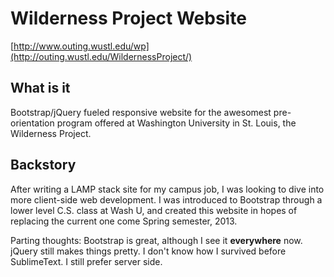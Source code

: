 Wilderness Project Website
==========================
[http://www.outing.wustl.edu/wp](http://outing.wustl.edu/WildernessProject/) 


What is it 
----------
Bootstrap/jQuery fueled responsive website for the awesomest pre-orientation program offered at Washington University in St. Louis, the Wilderness Project.

Backstory
---------
After writing a LAMP stack site for my campus job, I was looking to dive into more client-side web development. I was introduced to Bootstrap through a lower level C.S. class at Wash U, and created this website in hopes of replacing the current one come Spring semester, 2013. 

Parting thoughts: Bootstrap is great, although I see it <strong>everywhere</strong> now. jQuery still makes things pretty. I don't know how I survived before SublimeText. I still prefer server side.

